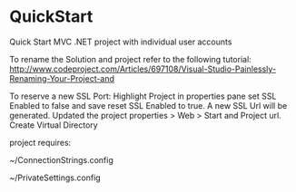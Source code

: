 QuickStart
==========

Quick Start MVC .NET project with individual user accounts

To rename the Solution and project refer to the following tutorial:
http://www.codeproject.com/Articles/697108/Visual-Studio-Painlessly-Renaming-Your-Project-and

To reserve a new SSL Port:
Highlight Project
in properties pane set SSL Enabled to false and save
reset SSL Enabled to true.  A new SSL Url will be generated.
Updated the project properties > Web > Start and Project url.  Create Virtual Directory


project requires:

~/ConnectionStrings.config

<connectionStrings>
  <add name="DefaultConnection" connectionString="..." providerName="System.Data.SqlClient" />
</connectionStrings>

~/PrivateSettings.config

<appSettings>
  <add key="sendGridAccount" value="..."/>
  <add key="sendGridPassword" value="..."/>
  <add key="twilioAccount" value="..."/>
  <add key="twilioAuthToken" value="..."/>
  <add key="twitterConsumerKey" value="..."/>
  <add key="twitterConsumerSecret" value="..."/>
  <add key="facebookAppId" value="..."/>
  <add key="facebookAppSecret" value="..."/>
  <add key="googleClientId" value="..."/>
  <add key="googleClientSecret" value="..."/>
  <add key="smsFromPhone" value="..." />
  <add key="mailFromAddress" value="..."/>
  <add key="mailFromDisplay" value="..."/>
</appSettings>